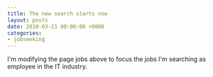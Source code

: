 ```yaml
---
title: The new search starts now
layout: posts
date: 2018-03-21 00:00:00 +0000
categories:
- jobseeking
---
```

I'm modifying the page jobs above to focus the jobs I'm searching as employee in the IT industry. 